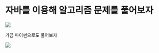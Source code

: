 # 자바를 이용해 알고리즘 문제를 풀어보자

<img src="https://img.shields.io/badge/java-007396?style=for-the-badge&logo=java&logoColor=white"/> 

가끔 파이썬으로도 풀어보자

<img src="https://img.shields.io/badge/Python-3766AB?style=for-the-badge&logo=Python&logoColor=white"/>
